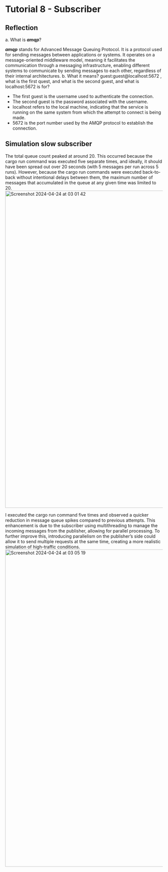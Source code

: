 # Tutorial 8 - Subscriber

## Reflection
a. What is ***amqp***?

***amqp*** stands for Advanced Message Queuing Protocol. It is a protocol used for sending messages between applications or systems. It operates on a message-oriented middleware model, meaning it facilitates the communication through a messaging infrastructure, enabling different systems to communicate by sending messages to each other, regardless of their internal architectures.
b. What it means? guest:guest@localhost:5672 , what is the first quest, and what is
the second guest, and what is localhost:5672 is for?

- The first guest is the username used to authenticate the connection.
- The second guest is the password associated with the username.
- localhost refers to the local machine, indicating that the service is running on the same system from which the attempt to connect is being made.
- 5672 is the port number used by the AMQP protocol to establish the connection.

## Simulation slow subscriber
The total queue count peaked at around 20. This occurred because the cargo run command was executed five separate times, and ideally, it should have been spread out over 20 seconds (with 5 messages per run across 5 runs). However, because the cargo run commands were executed back-to-back without intentional delays between them, the maximum number of messages that accumulated in the queue at any given time was limited to 20.
<img width="1014" alt="Screenshot 2024-04-24 at 03 01 42" src="https://github.com/mariagrizelda/tutorial8-subscriber/assets/134635504/79cbb92d-84fd-43e1-a913-3f4184d4368b">

I executed the cargo run command five times and observed a quicker reduction in message queue spikes compared to previous attempts. This enhancement is due to the subscriber using multithreading to manage the incoming messages from the publisher, allowing for parallel processing. To further improve this, introducing parallelism on the publisher’s side could allow it to send multiple requests at the same time, creating a more realistic simulation of high-traffic conditions.
<img width="1014" alt="Screenshot 2024-04-24 at 03 05 19" src="https://github.com/mariagrizelda/tutorial8-subscriber/assets/134635504/818a9ebf-46f4-4107-87bd-5bc221c0843b">
